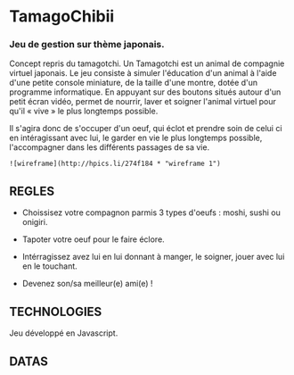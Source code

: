 # TamagoChibii
### Jeu de gestion sur thème japonais.

Concept repris du tamagotchi. Un Tamagotchi est un animal de compagnie virtuel japonais. Le jeu consiste à simuler l'éducation d'un animal à l'aide d'une petite console miniature, de la taille d'une montre, dotée d'un programme informatique. En appuyant sur des boutons situés autour d'un petit écran vidéo, permet de nourrir, laver et soigner l'animal virtuel pour qu'il « vive » le plus longtemps possible.

Il s'agira donc de s'occuper d'un oeuf, qui éclot et prendre soin de celui ci en intéragissant avec lui, le garder en vie le plus longtemps possible, l'accompagner dans les différents passages de sa vie.

	![wireframe](http://hpics.li/274f184 * "wireframe 1")

## REGLES


- Choissisez votre compagnon parmis 3 types d'oeufs : moshi, sushi ou onigiri.

- Tapoter votre oeuf pour le faire éclore.

- Intérragissez avez lui en lui donnant à manger, le soigner, jouer avec lui en le touchant.

- Devenez son/sa meilleur(e) ami(e) !



## TECHNOLOGIES

Jeu développé en Javascript.


## DATAS

